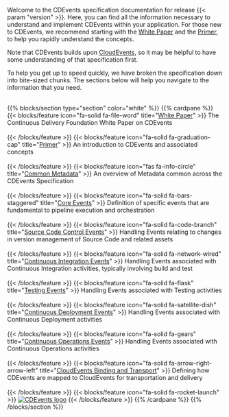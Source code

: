 <!--
---
title: "CDEvents Documentation"
linkTitle: "Documentation"
weight: 10
menu:
  main:
    weight: 20
    pre: <i class='fas fa-book'></i>
---
-->
<!-- markdownlint-disable-file MD041 -->
<!-- cSpell:locale en-US -->
Welcome to the CDEvents specification documentation for release {{< param "version" >}}. Here, you can find all the information necessary to understand and implement CDEvents within your application. For those new to CDEvents, we recommend starting with the [White Paper](wpaper/) and the [Primer](primer/), to help you rapidly understand the concepts.

Note that CDEvents builds upon <a href="https://cloudevents.io/" target="_blank">CloudEvents</a>, so it may be helpful to have some understanding of that specification first.

To help you get up to speed quickly, we have broken the specification down into bite-sized chunks. The sections below will help you navigate to the information that you need.

\
{{% blocks/section type="section" color="white" %}}
{{% cardpane %}}
{{< blocks/feature icon="fa-solid fa-file-word" title="[White Paper](wpaper/)" >}}
The Continuous Delivery Foundation White Paper on CDEvents<br><br>
{{< /blocks/feature >}}
{{< blocks/feature icon="fa-solid fa-graduation-cap" title="[Primer](primer/)" >}}
An introduction to CDEvents and associated concepts<br><br>
{{< /blocks/feature >}}
{{< blocks/feature icon="fas fa-info-circle" title="[Common Metadata](spec/)" >}}
An overview of Metadata common across the CDEvents Specification<br><br>
{{< /blocks/feature >}}
{{< blocks/feature icon="fa-solid fa-bars-staggered" title="[Core Events](core/)" >}}
Definition of specific events that are fundamental to pipeline execution and orchestration<br><br>
{{< /blocks/feature >}}
{{< blocks/feature icon="fa-solid fa-code-branch" title="[Source Code Control Events](source-code-version-control/)" >}}
Handling Events relating to changes in version management of Source Code and related assets<br><br>
{{< /blocks/feature >}}
{{< blocks/feature icon="fa-solid fa-network-wired" title="[Continuous Integration Events](continuous-integration/)" >}}
Handling Events associated with Continuous Integration activities, typically involving build and test<br><br>
{{< /blocks/feature >}}
{{< blocks/feature icon="fa-solid fa-flask" title="[Testing Events](testing/)" >}}
Handling Events associated with Testing activities<br><br>
{{< /blocks/feature >}}
{{< blocks/feature icon="fa-solid fa-satellite-dish" title="[Continuous Deployment Events](continuous-deployment/)" >}}
Handling Events associated with Continuous Deployment activities<br><br>
{{< /blocks/feature >}}
{{< blocks/feature icon="fa-solid fa-gears" title="[Continuous Operations Events](continuous-operations/)" >}}
Handling Events associated with Continuous Operations activities<br><br>
{{< /blocks/feature >}}
{{< blocks/feature icon="fa-solid fa-arrow-right-arrow-left" title="[CloudEvents Binding and Transport](cloudevents-binding/)" >}}
Defining how CDEvents are mapped to CloudEvents for transportation and delivery<br><br>
{{< /blocks/feature >}}
{{< blocks/feature icon="fa-solid fa-rocket-launch" >}}
[<img src="https://raw.githubusercontent.com/cdfoundation/artwork/main/cdevents/horizontal/color/cdevents_horizontal-color.svg" alt="CDEvents logo"/>](/)
{{< /blocks/feature >}}
{{% /cardpane %}}
{{% /blocks/section %}}
